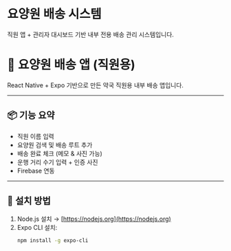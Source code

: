 # 요양원 배송 시스템

직원 앱 + 관리자 대시보드 기반 내부 전용 배송 관리 시스템입니다.

# 🏥 요양원 배송 앱 (직원용)

React Native + Expo 기반으로 만든 약국 직원용 내부 배송 앱입니다.

---

## 📦 기능 요약

- 직원 이름 입력
- 요양원 검색 및 배송 루트 추가
- 배송 완료 체크 (메모 & 사진 가능)
- 운행 거리 수기 입력 + 인증 사진
- Firebase 연동

---

## 🚀 설치 방법

1. Node.js 설치 → [https://nodejs.org](https://nodejs.org)
2. Expo CLI 설치:
   ```bash
   npm install -g expo-cli
